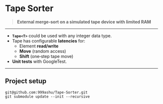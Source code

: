 # Tape Sorter

> **External merge‐sort on a simulated tape device with limited RAM**

---

- **`Tape<T>`** could be used with any integer data type.
- Tape has configurable **latencies** for:
    - Element **read/write**
    - **Move** (random access)
    - **Shift** (one‐step tape move)
- **Unit tests** with GoogleTest.

---
## Project setup
```
git@github.com:999ashu/Tape-Sorter.git
git submodule update --init --recursive
```
